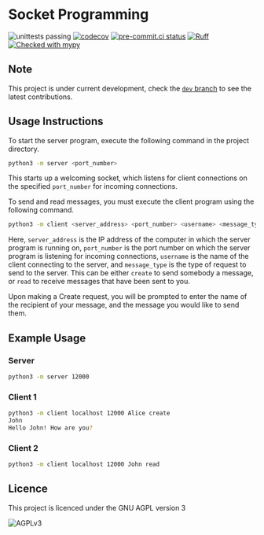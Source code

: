 # Socket Programming

![unittests passing](https://github.com/hazzery/socket-programming/actions/workflows/unittests.yml/badge.svg)
[![codecov](https://codecov.io/gh/hazzery/socket-programming/graph/badge.svg?token=6GQA3I43XT)](https://codecov.io/gh/hazzery/socket-programming)
[![pre-commit.ci status](https://results.pre-commit.ci/badge/github/hazzery/socket-programming/master.svg)](https://results.pre-commit.ci/latest/github/hazzery/socket-programming/master)
[![Ruff](https://img.shields.io/endpoint?url=https://raw.githubusercontent.com/astral-sh/ruff/main/assets/badge/v2.json)](https://github.com/astral-sh/ruff)
[![Checked with mypy](https://www.mypy-lang.org/static/mypy_badge.svg)](https://mypy-lang.org/)

## Note

This project is under current development, check the [`dev` branch](https://github.com/hazzery/socket-programming/tree/dev)
to see the latest contributions.

## Usage Instructions

To start the server program, execute the following command in the project directory.

```bash
python3 -m server <port_number>
```

This starts up a welcoming socket, which listens for client connections
on the specified `port_number` for incoming connections.

To send and read messages, you must execute the client program using the
following command.

```bash
python3 -m client <server_address> <port_number> <username> <message_type>
```

Here, `server_address` is the IP address of the computer in which the server
program is running on, `port_number` is the port number on which the server
program is listening for incoming connections, `username` is the name of the
client connecting to the server, and `message_type` is the type of request to
send to the server. This can be either `create` to send somebody a message,
or `read` to receive messages that have been sent to you.

Upon making a Create request, you will be prompted to enter the name of the
recipient of your message, and the message you would like to send them.

## Example Usage

### Server

```bash
python3 -m server 12000
```

### Client 1

```bash
python3 -m client localhost 12000 Alice create
John
Hello John! How are you?
```

### Client 2

```bash
python3 -m client localhost 12000 John read
```

## Licence

This project is licenced under the GNU AGPL version 3

![AGPLv3](https://www.gnu.org/graphics/agplv3-with-text-162x68.png)
